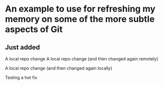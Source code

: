 # An example to use for refreshing my memory on some of the more subtle aspects of Git

## Just added

A local repo change
A local repo change (and then changed again remotely)

A local repo change (and then changed again locally)

Testing a hot fix